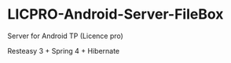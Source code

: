 LICPRO-Android-Server-FileBox
=============================

Server for Android TP (Licence pro)

Resteasy 3 + Spring 4 + Hibernate
